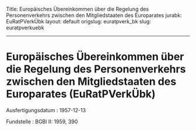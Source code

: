 Title: Europäisches Übereinkommen über die Regelung des Personenverkehrs zwischen
  den Mitgliedstaaten des Europarates
jurabk: EuRatPVerkÜbk
layout: default
origslug: euratpverk_bk
slug: euratpverkuebk

---

# Europäisches Übereinkommen über die Regelung des Personenverkehrs zwischen den Mitgliedstaaten des Europarates (EuRatPVerkÜbk)

Ausfertigungsdatum
:   1957-12-13

Fundstelle
:   BGBl II: 1959, 390

